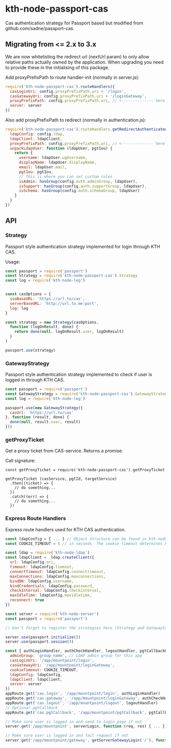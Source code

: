 # kth-node-passport-cas

Cas authentication strategy for Passport based but modified from github.com/sadne/passport-cas.

## Migrating from <= 2.x to 3.x

We are now whitelisting the redirect url (nextUrl param) to only allow relative paths actually owned by the application. When upgrading you need to provide these in the initialising of this package.

Add proxyPrefixPath to route handler-init (normally in server.js):

```JavaScript
require('kth-node-passport-cas').routeHandlers({
  casLoginUri: config.proxyPrefixPath.uri + '/login',
  casGatewayUri: config.proxyPrefixPath.uri + '/loginGateway',
  proxyPrefixPath: config.proxyPrefixPath.uri, // <-------------- here
  server: server
})
```

Also add proxyPrefixPath to redirect (normally in authentication.js):

```JavaScript
require('kth-node-passport-cas').routeHandlers.getRedirectAuthenticatedUser({
  ldapConfig: config.ldap,
  ldapClient: ldapClient,
  proxyPrefixPath: config.proxyPrefixPath.uri, // <-------------- here
  unpackLdapUser: function (ldapUser, pgtIou) {
    return {
      username: ldapUser.ugUsername,
      displayName: ldapUser.displayName,
      email: ldapUser.mail,
      pgtIou: pgtIou,
      // This is where you can set custom roles
      isAdmin: hasGroup(config.auth.adminGroup, ldapUser),
      isSupport: hasGroup(config.auth.supportGroup, ldapUser),
      isSchema: hasGroup(config.auth.schemaGroup, ldapUser)
    }
  }
})
```

## API

### Strategy

Passport style authentication strategy implemented for login through KTH CAS.

Usage:

```JavaScript
const passport = require('passport')
const Strategy = require('kth-node-passport-cas').Strategy
const log = require('kth-node-log')


const casOptions = {
  ssoBaseURL: 'https://url.to/cas',
  serverBaseURL: 'http://url.to.me:port',
  log: log
}

const strategy = new Strategy(casOptions,
  function (logOnResult, done) {
    return done(null, logOnResult.user, logOnResult)
  }
)

passport.use(strategy)
```

### GatewayStrategy

Passport style authentication strategy implemented to check if user is logged in through KTH CAS.

```JavaScript
const passport = require('passport')
const GatewayStrategy = require('kth-node-passport-cas').GatewayStrategy
const log = require('kth-node-log')

passport.use(new GatewayStrategy({
  casUrl: 'https://url.to/cas'
}, function (result, done) {
  done(null, result.user, result)
}))
```

### getProxyTicket

Get a proxy ticket from CAS-service. Returns a promise.

Call signature:

```
const getProxyTicket = require('kth-node-passport-cas').getProxyTicket

getProxyTicket (casService, pgtId, targetService)
  .then((ticket) => {
    // do something...
  })
  .catch((err) => {
    // do something...
  })
```

### Express Route Handlers

Express route handlers used for KTH CAS authentication.

```JavaScript
const ldapConfig = { ... } // Object structure can be found in kth-node-configuration
const COOKIE_TIMEOUT = 5 // in seconds. The cookie timeout determines how long a user is considered "anonymous"

const ldap = require('kth-node-ldap')
const ldapClient =  ldap.createClient({
  url: ldapConfig.uri,
  timeout: ldapConfig.timeout,
  connectTimeout: ldapConfig.connecttimeout,
  maxConnections: ldapConfig.maxconnections,
  bindDN: ldapConfig.username,
  bindCredentials: ldapConfig.password,
  checkInterval: ldapConfig.checkinterval,
  maxIdleTime: ldapConfig.maxidletime,
  reconnect: true
})

const server = require('kth-node-server')
const passport = require('passport')

// Don't forget to register the strategies here (Strategy and GatewayStrategy shown above)

server.use(passport.initialize())
server.use(passport.session())

const { authLoginHandler, authCheckHandler, logoutHandler, pgtCallbackHandler, serverLogin, getServerGatewayLogin } = require('kth-node-passport-cas').routeHandlers({
  adminGroup: 'group_name', // LDAP admin group for this app
  casLoginUri: '/app/mountpoint/login',
  casGatewayUri: '/app/mountpoint/loginGateway',
  cookieTimeout: COOKIE_TIMEOUT,
  ldapConfig: ldapConfig,
  ldapClient: ldapClient,
  server: server
})
appRoute.get('cas.login', '/app/mountpoint/login', authLoginHandler)
appRoute.get('cas.gateway', '/app/mountpoint/loginGateway', authCheckHandler)
appRoute.get('cas.logout', '/app/mountpoint/logout', logoutHandler)
// Optional pgtCallback
appRoute.get('cas.pgtCallback', '/app/mountpoint/pgtCallback', pgtCallbackHandler)

// Make sure user is logged in and send to login page if not
server.get('/app/mountpoint', serverLogin, function (req, res) { ... })

// Make sure user is logged in and fail request if not
server.get('/app/mountpoint/gateway', getServerGatewayLogin('/'), function (req, res) { ... })
```
